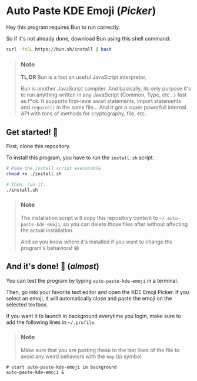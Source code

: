 # Auto Paste KDE Emoji (_Picker_)

Hey this program requires Bun to run correctly.

So if it's not already done, download Bun using this shell command:

```bash
curl -fsSL https://bun.sh/install | bash
```

> ### Note
>
> **TL;DR** Bun is a fast an useful JavaScript interpretor.
>
> Bun is another JavaScript compiler. And basically, its only purpose it's to run anything written in any JavaScript (Common, Type, etc...) fast as f\*ck. It supports first-level await statements, import statements and `require()` in the same file... And it got a super powerfull internal API with tons of methods for cryptography, file, etc.

## Get started! 🚀

First, clone this repository.

To install this program, you have to run the `install.sh` script.

```bash
# Make the install script executable
chmod +x ./install.sh

# Then, run it.
./install.sh
```

> ### Note
>
> The installation script will copy this repository content to `~/.auto-paste-kde-emoji`, so you can delete those files after without affecting the actual installation.
>
> And so you know where it's installed if you want to change the program's behaviors! 😄

## And it's done! 🎉 (_almost_)

You can test the program by typing `auto-paste-kde-emoji` in a terminal.

Then, go into your favorite text editor and open the KDE Emoji Picker. If you select an emoji, it will automatically close and paste the emoji on the selected textbox.

If you want it to launch in background everytime you login, make sure to add the following lines in `~/.profile`.

> ### Note
>
> Make sure that you are pasting these to the last lines of the file to avoid any weird behaviors with the `Amp` (`&`) symbol.

```
# start auto-paste-kde-emoji in background
auto-paste-kde-emoji &
```

